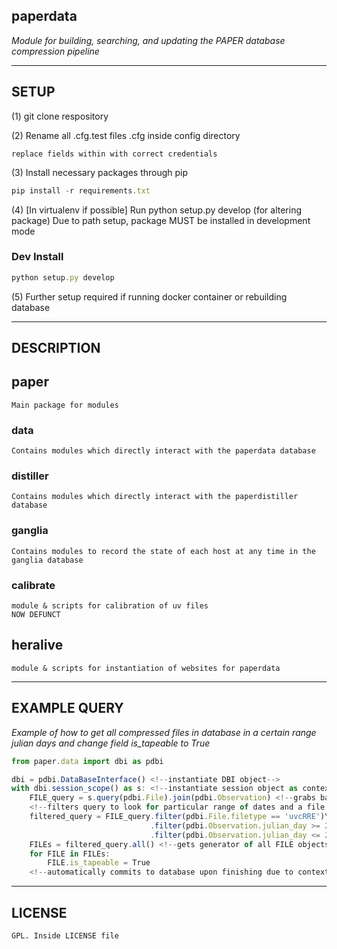 ## paperdata

*Module for building, searching, and updating the PAPER database compression pipeline*

-----
SETUP
-----

(1) git clone respository

(2) Rename all .cfg.test files .cfg inside config directory

	replace fields within with correct credentials

(3) Install necessary packages through pip
```js
pip install -r requirements.txt
```

(4) [In virtualenv if possible] Run python setup.py develop (for altering package)
    Due to path setup, package MUST be installed in development mode

### Dev Install
```js
python setup.py develop
```

(5) Further setup required if running docker container or rebuilding database

-----------
DESCRIPTION
-----------

## paper
```
Main package for modules
```

### data
```
Contains modules which directly interact with the paperdata database
```

### distiller
```
Contains modules which directly interact with the paperdistiller database
```

### ganglia
```
Contains modules to record the state of each host at any time in the ganglia database
```

### calibrate
```
module & scripts for calibration of uv files
NOW DEFUNCT
```

## heralive
```
module & scripts for instantiation of websites for paperdata
```

-------------
EXAMPLE QUERY
-------------
*Example of how to get all compressed files in database in a certain range julian days and change field is_tapeable to True*
```js
from paper.data import dbi as pdbi

dbi = pdbi.DataBaseInterface() <!--instantiate DBI object-->
with dbi.session_scope() as s: <!--instantiate session object as context manager-->
	FILE_query = s.query(pdbi.File).join(pdbi.Observation) <!--grabs base query object and joins table-->
	<!--filters query to look for particular range of dates and a file type-->
	filtered_query = FILE_query.filter(pdbi.File.filetype == 'uvcRRE')\
							   .filter(pdbi.Observation.julian_day >= 2455903)
							   .filter(pdbi.Observation.julian_day <= 2456036)
	FILEs = filtered_query.all() <!--gets generator of all FILE objects-->
	for FILE in FILEs:
		FILE.is_tapeable = True
	<!--automatically commits to database upon finishing due to context manager-->
```

-------
LICENSE
-------
```
GPL. Inside LICENSE file
```
